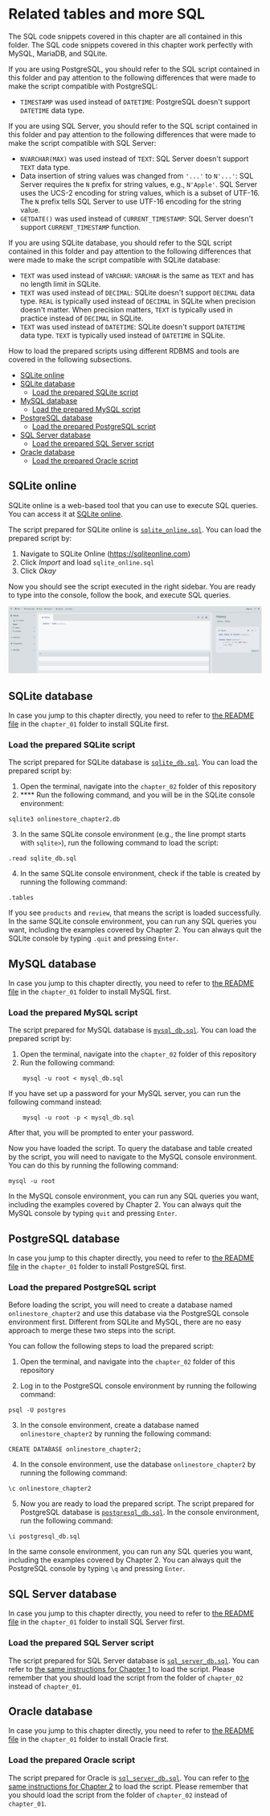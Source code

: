 # Related tables and more SQL

The SQL code snippets covered in this chapter are all contained in this folder. The SQL code snippets covered in this chapter work perfectly with MySQL, MariaDB, and SQLite.

If you are using PostgreSQL, you should refer to the SQL script contained in this folder and pay attention to the following differences that were made to make the script compatible with PostgreSQL:

* `TIMESTAMP` was used instead of `DATETIME`: PostgreSQL doesn't support `DATETIME` data type.

If you are using SQL Server, you should refer to the SQL script contained in this folder and pay attention to the following differences that were made to make the script compatible with SQL Server:

* `NVARCHAR(MAX)` was used instead of `TEXT`: SQL Server doesn't support `TEXT` data type.
* Data insertion of string values was changed from `'...'` to `N'...'`: SQL Server requires the `N` prefix for string values, e.g., `N'Apple'`. SQL Server uses the UCS-2 encoding for string values, which is a subset of UTF-16. The `N` prefix tells SQL Server to use UTF-16 encoding for the string value.
* `GETDATE()` was used instead of `CURRENT_TIMESTAMP`: SQL Server doesn't support `CURRENT_TIMESTAMP` function.

If you are using SQLite database, you should refer to the SQL script contained in this folder and pay attention to the following differences that were made to make the script compatible with SQLite database:

* `TEXT` was used instead of `VARCHAR`: `VARCHAR` is the same as `TEXT` and has no length limit in SQLite.
* `TEXT` was used instead of `DECIMAL`: SQLite doesn't support `DECIMAL` data type. `REAL` is typically used instead of `DECIMAL` in SQLite when precision doesn't matter. When precision matters, `TEXT` is typically used in practice instead of `DECIMAL` in SQLite.
* `TEXT` was used instead of `DATETIME`: SQLite doesn't support `DATETIME` data type. `TEXT` is typically used instead of `DATETIME` in SQLite.

<!-- If you are using Oracle database, you should refer to the SQL script contained in this folder and pay attention to the following differences that were made to make the script compatible with Oracle database:

* `VARCHAR2` was used instead of `TEXT`: Oracle database doesn't support `TEXT` data type.
* `NUMBER` was used instead of `INT` and `DECIMAL`: Oracle database doesn't support `INT` or `DECIMAL` data types. -->

How to load the prepared scripts using different RDBMS and tools are covered in the following subsections.

- [SQLite online](#sqlite-online)
- [SQLite database](#sqlite-database)
    - [Load the prepared SQLite script](#load-the-prepared-sqlite-script)
- [MySQL database](#mysql-database)
    - [Load the prepared MySQL script](#load-the-prepared-mysql-script)
- [PostgreSQL database](#postgresql-database)
    - [Load the prepared PostgreSQL script](#load-the-prepared-postgresql-script)
- [SQL Server database](#sql-server-database)
    - [Load the prepared SQL Server script](#load-the-prepared-sql-server-script)
- [Oracle database](#oracle-database)
    - [Load the prepared Oracle script](#load-the-prepared-oracle-script)

## SQLite online

SQLite online is a web-based tool that you can use to execute SQL queries. You can access it at [SQLite online](https://sqliteonline.com/).

The script prepared for SQLite online is [`sqlite_online.sql`](./sqlite_online.sql). You can load the prepared script by:

1. Navigate to SQLite Online (https://sqliteonline.com)
2. Click _Import_ and load `sqlite_online.sql`
3. Click _Okay_

Now you should see the script executed in the right sidebar. You are ready to type into the console, follow the book, and execute SQL queries.

<img src="./images/sqlite_online.png" alt="sqlite online" style="width:'70%';">

## SQLite database

In case you jump to this chapter directly, you need to refer to [the README file](../chapter_01/README.md/#sqlite-database) in the `chapter_01` folder to install SQLite first.

### Load the prepared SQLite script

The script prepared for SQLite database is [`sqlite_db.sql`](./sqlite_db.sql). You can load the prepared script by:

1. Open the terminal, navigate into the `chapter_02` folder of this repository
2. **** Run the following command, and you will be in the SQLite console environment:

```
sqlite3 onlinestore_chapter2.db
```

3. In the same SQLite console environment (e.g., the line prompt starts with `sqlite>`), run the following command to load the script:

```
.read sqlite_db.sql
```

4. In the same SQLite console environment, check if the table is created by running the following command:

```
.tables
```

If you see `products` and `review`, that means the script is loaded successfully. In the same SQLite console environment, you can run any SQL queries you want, including the examples covered by Chapter 2. You can always quit the SQLite console by typing `.quit` and pressing `Enter`.

## MySQL database

In case you jump to this chapter directly, you need to refer to [the README file](../chapter_01/README.md/#mysql-database) in the `chapter_01` folder to install MySQL first.

### Load the prepared MySQL script

The script prepared for MySQL database is [`mysql_db.sql`](./mysql_db.sql). You can load the prepared script by:

1. Open the terminal, navigate into the `chapter_02` folder of this repository
2. Run the following command:

```
    mysql -u root < mysql_db.sql
```

If you have set up a password for your MySQL server, you can run the following command instead:

```
    mysql -u root -p < mysql_db.sql
```

After that, you will be prompted to enter your password. 

Now you have loaded the script. To query the database and table created by the script, you will need to navigate to the MySQL console environment. You can do this by running the following command:

```
mysql -u root
```

In the MySQL console environment, you can run any SQL queries you want, including the examples covered by Chapter 2. You can always quit the MySQL console by typing `quit` and pressing `Enter`.

## PostgreSQL database

In case you jump to this chapter directly, you need to refer to [the README file](../chapter_01/README.md/#postgresql-database) in the `chapter_01` folder to install PostgreSQL first.

### Load the prepared PostgreSQL script

Before loading the script, you will need to create a database named `onlinestore_chapter2` and use this database via the PostgreSQL console environment first. Different from SQLite and MySQL, there are no easy approach to merge these two steps into the script. 

You can follow the following steps to load the prepared script:

1. Open the terminal, and navigate into the `chapter_02` folder of this repository

2. Log in to the PostgreSQL console environment by running the following command:

```
psql -U postgres
```
3. In the console environment, create a database named `onlinestore_chapter2` by running the following command:

```
CREATE DATABASE onlinestore_chapter2;
```

4. In the console environment, use the database `onlinestore_chapter2` by running the following command:

```
\c onlinestore_chapter2
```

5. Now you are ready to load the prepared script. The script prepared for PostgreSQL database is [`postgresql_db.sql`](./postgresql_db.sql). In the console environment, run the following command:

```
\i postgresql_db.sql
```

In the same console environment, you can run any SQL queries you want, including the examples covered by Chapter 2. You can always quit the PostgreSQL console by typing `\q` and pressing `Enter`.

## SQL Server database

In case you jump to this chapter directly, you need to refer to [the README file](../chapter_01/README.md/#sql-server) in the `chapter_01` folder to install SQL Server first.

### Load the prepared SQL Server script

The script prepared for SQL Server database is [`sql_server_db.sql`](./sql_server_db.sql). You can refer to [the same instructions for Chapter 1](../chapter_01/README.md#load-the-prepared-sql-server-script) to load the script. Please remember that you should load the script from the folder of `chapter_02` instead of `chapter_01`.

## Oracle database

In case you jump to this chapter directly, you need to refer to [the README file](../chapter_01/README.md/#oracle-database) in the `chapter_01` folder to install Oracle first.

### Load the prepared Oracle script

The script prepared for Oracle is [`sql_server_db.sql`](./oracle_db.sql). You can refer to [the same instructions for Chapter 2](../chapter_01/README.md#load-the-prepared-oracle-script) to load the script. Please remember that you should load the script from the folder of `chapter_02` instead of `chapter_01`.